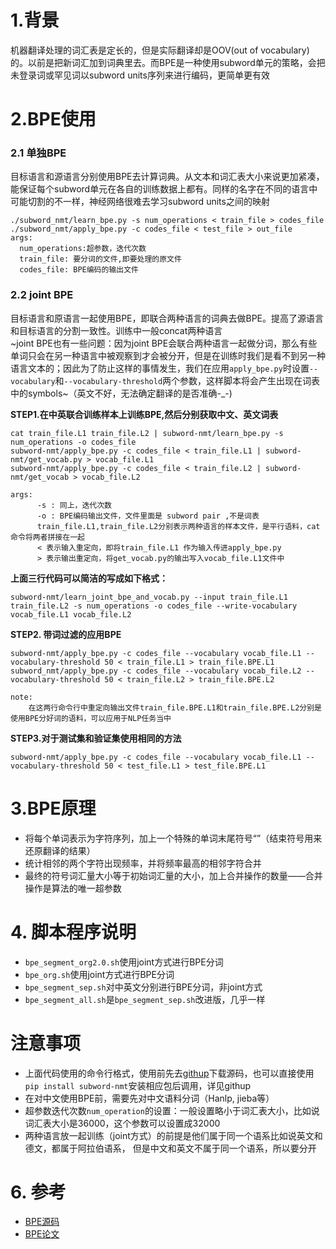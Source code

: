 # 1.背景
机器翻译处理的词汇表是定长的，但是实际翻译却是OOV(out of vocabulary)的。以前是把新词汇加到词典里去。而BPE是一种使用subword单元的策略，会把未登录词或罕见词以subword units序列来进行编码，更简单更有效
# 2.BPE使用
### 2.1 单独BPE
目标语言和源语言分别使用BPE去计算词典。从文本和词汇表大小来说更加紧凑，能保证每个subword单元在各自的训练数据上都有。同样的名字在不同的语言中可能切割的不一样，神经网络很难去学习subword units之间的映射

    ./subword_nmt/learn_bpe.py -s num_operations < train_file > codes_file
    ./subword_nmt/apply_bpe.py -c codes_file < test_file > out_file
    args:
      num_operations:超参数，迭代次数
      train_file: 要分词的文件,即要处理的原文件
      codes_file: BPE编码的输出文件
### 2.2 joint BPE
目标语言和原语言一起使用BPE，即联合两种语言的词典去做BPE。提高了源语言和目标语言的分割一致性。训练中一般concat两种语言<br>
~joint BPE也有一些问题：因为joint BPE会联合两种语言一起做分词，那么有些单词只会在另一种语言中被观察到才会被分开，但是在训练时我们是看不到另一种语言文本的；因此为了防止这样的事情发生，我们在应用`apply_bpe.py`时设置`--vocabulary`和`--vocabulary-threshold`两个参数，这样脚本将会产生出现在词表中的symbols~（英文不好，无法确定翻译的是否准确-_-)<br>

**STEP1.在中英联合训练样本上训练BPE,然后分别获取中文、英文词表**<br>

    cat train_file.L1 train_file.L2 | subword-nmt/learn_bpe.py -s num_operations -o codes_file
    subword-nmt/apply_bpe.py -c codes_file < train_file.L1 | subword-nmt/get_vocab.py > vocab_file.L1
    subword-nmt/apply_bpe.py -c codes_file < train_file.L2 | subword-nmt/get_vocab > vocab_file.L2
    
    args:
          -s : 同上，迭代次数
          -o : BPE编码输出文件，文件里面是 subword pair ,不是词表
          train_file.L1,train_file.L2分别表示两种语言的样本文件，是平行语料，cat命令将两者拼接在一起
          < 表示输入重定向，即将train_file.L1 作为输入传进apply_bpe.py
          > 表示输出重定向，将get_vocab.py的输出写入vocab_file.L1文件中

**上面三行代码可以简洁的写成如下格式：**

    subword-nmt/learn_joint_bpe_and_vocab.py --input train_file.L1 train_file.L2 -s num_operations -o codes_file --write-vocabulary vocab_file.L1 vocab_file.L2

**STEP2. 带词过滤的应用BPE**

    subword-nmt/apply_bpe.py -c codes_file --vocabulary vocab_file.L1 --vocabulary-threshold 50 < train_file.L1 > train_file.BPE.L1
    subword_nmt/apply_bpe.py -c codes_file --vocabulary vocab_file.L2 --vocabulary-threshold 50 < train_file.L2 > train_file.BPE.L2
    
    note:
        在这两行命令行中重定向输出文件train_file.BPE.L1和train_file.BPE.L2分别是使用BPE分好词的语料，可以应用于NLP任务当中

**STEP3.对于测试集和验证集使用相同的方法**

    subword-nmt/apply_bpe.py -c codes_file --vocabulary vocab_file.L1 --vocabulary-threshold 50 < test_file.L1 > test_file.BPE.L1

# 3.BPE原理
* 将每个单词表示为字符序列，加上一个特殊的单词末尾符号“</w>”（结束符号用来还原翻译的结果）
* 统计相邻的两个字符出现频率，并将频率最高的相邻字符合并
* 最终的符号词汇量大小等于初始词汇量的大小，加上合并操作的数量——合并操作是算法的唯一超参数

# 4. 脚本程序说明
* `bpe_segment_org2.0.sh`使用joint方式进行BPE分词
* `bpe_org.sh`使用joint方式进行BPE分词
* `bpe_segment_sep.sh`对中英文分别进行BPE分词，非joint方式
* `bpe_segment_all.sh`是`bpe_segment_sep.sh`改进版，几乎一样

# 注意事项
* 上面代码使用的命令行格式，使用前先去[githup](https://github.com/rsennrich/subword-nmt)下载源码，也可以直接使用`pip install subword-nmt`安装相应包后调用，详见githup
* 在对中文使用BPE前，需要先对中文语料分词（Hanlp, jieba等）
* 超参数迭代次数`num_operation`的设置：一般设置略小于词汇表大小，比如说词汇表大小是36000，这个参数可以设置成32000
* 两种语言放一起训练（joint方式）的前提是他们属于同一个语系比如说英文和德文，都属于阿拉伯语系， 但是中文和英文不属于同一个语系，所以要分开

# 6. 参考
* [BPE源码](https://github.com/rsennrich/subword-nmt)
* [BPE论文](https://arxiv.org/abs/1508.07909)

        
    
          
